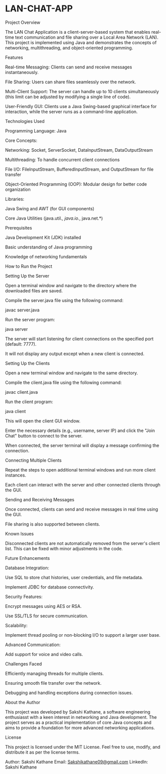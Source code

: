 # LAN-CHAT-APP
Project Overview

The LAN Chat Application is a client-server-based system that enables real-time text communication and file sharing over a Local Area Network (LAN). This project is implemented using Java and demonstrates the concepts of networking, multithreading, and object-oriented programming.

Features

Real-time Messaging: Clients can send and receive messages instantaneously.

File Sharing: Users can share files seamlessly over the network.

Multi-Client Support: The server can handle up to 10 clients simultaneously (this limit can be adjusted by modifying a single line of code).

User-Friendly GUI: Clients use a Java Swing-based graphical interface for interaction, while the server runs as a command-line application.

Technologies Used

Programming Language: Java

Core Concepts:

Networking: Socket, ServerSocket, DataInputStream, DataOutputStream

Multithreading: To handle concurrent client connections

File I/O: FileInputStream, BufferedInputStream, and OutputStream for file transfer

Object-Oriented Programming (OOP): Modular design for better code organization

Libraries:

Java Swing and AWT (for GUI components)

Core Java Utilities (java.util.*, java.io.*, java.net.*)

Prerequisites

Java Development Kit (JDK) installed

Basic understanding of Java programming

Knowledge of networking fundamentals

How to Run the Project

Setting Up the Server

Open a terminal window and navigate to the directory where the downloaded files are saved.

Compile the server.java file using the following command:

javac server.java

Run the server program:

java server

The server will start listening for client connections on the specified port (default: 7777).

It will not display any output except when a new client is connected.

Setting Up the Clients

Open a new terminal window and navigate to the same directory.

Compile the client.java file using the following command:

javac client.java

Run the client program:

java client

This will open the client GUI window.

Enter the necessary details (e.g., username, server IP) and click the "Join Chat" button to connect to the server.

When connected, the server terminal will display a message confirming the connection.

Connecting Multiple Clients

Repeat the steps to open additional terminal windows and run more client instances.

Each client can interact with the server and other connected clients through the GUI.

Sending and Receiving Messages

Once connected, clients can send and receive messages in real time using the GUI.

File sharing is also supported between clients.

Known Issues

Disconnected clients are not automatically removed from the server's client list. This can be fixed with minor adjustments in the code.

Future Enhancements

Database Integration:

Use SQL to store chat histories, user credentials, and file metadata.

Implement JDBC for database connectivity.

Security Features:

Encrypt messages using AES or RSA.

Use SSL/TLS for secure communication.

Scalability:

Implement thread pooling or non-blocking I/O to support a larger user base.

Advanced Communication:

Add support for voice and video calls.

Challenges Faced

Efficiently managing threads for multiple clients.

Ensuring smooth file transfer over the network.

Debugging and handling exceptions during connection issues.

About the Author

This project was developed by Sakshi Kathane, a software engineering enthusiasst with a keen interest in networking and Java development. The project serves as a practical implementation of core Java concepts and aims to provide a foundation for more advanced networking applications.

License

This project is licensed under the MIT License. Feel free to use, modify, and distribute it as per the license terms.

Author: Sakshi Kathane Email: Sakshikathane09@gmail.com LinkedIn: Sakshi Kathane
